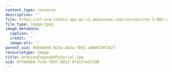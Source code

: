 ```yaml
---
content_type: resource
description: ''
file: https://ol-ocw-studio-app-qa.s3.amazonaws.com/courses/res-3-002-collaborative-design-and-creative-expression-with-arduino-microcontrollers-january-iap-2017/0ffde6b87cdef647602297a17ce3c398_ArduinoExpandedTutorial.jpg
file_type: image/jpeg
image_metadata:
  caption: ''
  credit: ''
  image-alt: ''
parent_uid: 0d44de95-825a-a63a-7b91-a868679f2427
resourcetype: Image
title: ArduinoExpandedTutorial.jpg
uid: 0ffde6b8-7cde-f647-6022-97a17ce3c398
---
```


